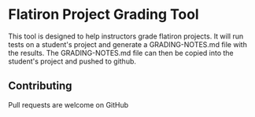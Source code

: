 <!-- Generate README for a testing library that helps test flatiron projects -->

# Flatiron Project Grading Tool

This tool is designed to help instructors grade flatiron projects. It will run tests on a student's project and generate a GRADING-NOTES.md file with the results. The GRADING-NOTES.md file can then be copied into the student's project and pushed to github.

## Contributing

Pull requests are welcome on GitHub
